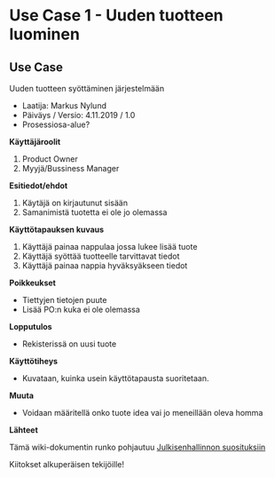 # Use Case 1 - Uuden tuotteen luominen

## Use Case 

Uuden tuotteen syöttäminen järjestelmään

* Laatija: Markus Nylund
* Päiväys / Versio: 4.11.2019 / 1.0
* Prosessiosa-alue?
	
**Käyttäjäroolit**	

1. Product Owner
2. Myyjä/Bussiness Manager

**Esitiedot/ehdot**	

1. Käytäjä on kirjautunut sisään 
2. Samanimistä tuotetta ei ole jo olemassa

**Käyttötapauksen kuvaus**

1. Käyttäjä painaa nappulaa jossa lukee lisää tuote
2. Käyttäjä syöttää tuotteelle tarvittavat tiedot
3. Käyttäjä painaa nappia hyväksyäkseen tiedot

**Poikkeukset**
 
* Tiettyjen tietojen puute
* Lisää PO:n kuka ei ole olemassa
	
**Lopputulos**	

* Rekisterissä on uusi tuote

**Käyttötiheys** 

* Kuvataan, kuinka usein käyttötapausta suoritetaan.

**Muuta**	

* Voidaan määritellä onko tuote idea vai jo meneillään oleva homma



**Lähteet**

Tämä wiki-dokumentin runko pohjautuu [Julkisenhallinnon suosituksiin](http://www.jhs-suositukset.fi/web/guest/jhs/recommendations/173)

Kiitokset alkuperäisen tekijöille!

